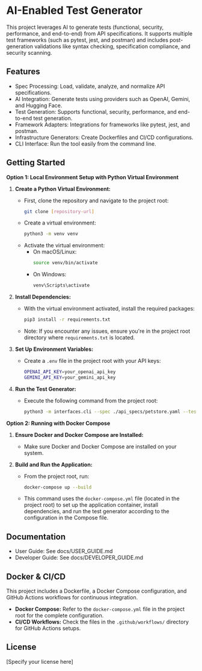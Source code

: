AI-Enabled Test Generator
=========================

This project leverages AI to generate tests (functional, security, performance, and end-to-end) from API
specifications. It supports multiple test frameworks (such as pytest, jest, and postman) and includes
post-generation validations like syntax checking, specification compliance, and security scanning.

Features
--------
- Spec Processing: Load, validate, analyze, and normalize API specifications.
- AI Integration: Generate tests using providers such as OpenAI, Gemini, and Hugging Face.
- Test Generation: Supports functional, security, performance, and end-to-end test generation.
- Framework Adapters: Integrations for frameworks like pytest, jest, and postman.
- Infrastructure Generators: Create Dockerfiles and CI/CD configurations.
- CLI Interface: Run the tool easily from the command line.

Getting Started
---------------
**Option 1: Local Environment Setup with Python Virtual Environment**

1. **Create a Python Virtual Environment:**
   - First, clone the repository and navigate to the project root:
     ```bash
     git clone [repository-url]
     ```
   - Create a virtual environment:
     ```bash
     python3 -m venv venv
     ```
   - Activate the virtual environment:
     - On macOS/Linux:
       ```bash
       source venv/bin/activate
       ```
     - On Windows:
       ```bash
       venv\Scripts\activate
       ```

2. **Install Dependencies:**
   - With the virtual environment activated, install the required packages:
     ```bash
     pip3 install -r requirements.txt
     ```
   - Note: If you encounter any issues, ensure you're in the project root directory where `requirements.txt` is located.

3. **Set Up Environment Variables:**
   - Create a `.env` file in the project root with your API keys:
     ```bash
     OPENAI_API_KEY=your_openai_api_key
     GEMINI_API_KEY=your_gemini_api_key
     ```

4. **Run the Test Generator:**
   - Execute the following command from the project root:
     ```bash
     python3 -m interfaces.cli --spec ./api_specs/petstore.yaml --test-types functional security --framework pytest --output-dir artifacts/generated_tests
     ```

**Option 2: Running with Docker Compose**

1. **Ensure Docker and Docker Compose are Installed:**
   - Make sure Docker and Docker Compose are installed on your system.

2. **Build and Run the Application:**
   - From the project root, run:
     ```bash
     docker-compose up --build
     ```
   - This command uses the `docker-compose.yml` file (located in the project root) to set up the application container,
     install dependencies, and run the test generator according to the configuration in the Compose file.

Documentation
-------------
- User Guide: See docs/USER_GUIDE.md
- Developer Guide: See docs/DEVELOPER_GUIDE.md

Docker & CI/CD
--------------
This project includes a Dockerfile, a Docker Compose configuration, and GitHub Actions workflows for continuous integration.
- **Docker Compose:** Refer to the `docker-compose.yml` file in the project root for the complete configuration.
- **CI/CD Workflows:** Check the files in the `.github/workflows/` directory for GitHub Actions setups.

License
-------
[Specify your license here]
